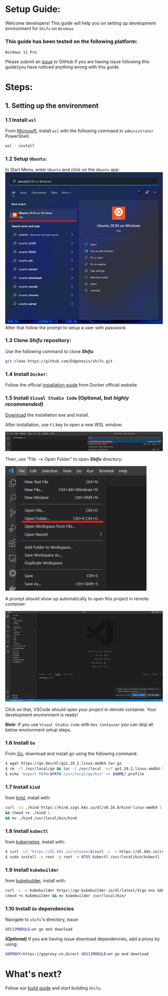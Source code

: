 # Setup Guide:

Welcome developers! This guide will help you on setting up development environment for `Shifu` on `Windows`

### This guide has been tested on the following platform:
```
Windows 11 Pro
```

Please submit an [issue](https://github.com/Edgenesis/shifu/issues/new) to GitHub if you are having issue following this guide/you have noticed anything wrong with this guide.

# Steps:
## 1. Setting up the environment

### 1.1 Install `wsl`

From [Microsoft](https://docs.microsoft.com/en-us/windows/wsl/install), install `wsl` with the following command in `administrator` PowerShell: 
```PowerShell
wsl --install
```

### 1.2 Setup `Ubuntu`:
In Start Menu, enter `Ubuntu` and click on the `Ubuntu` app:
![Ubuntu Start Menu](img/windows-ubuntu.png)
After that follow the prompt to setup a user with password.

### 1.3 Clone ***Shifu*** repository:
Use the following command to clone ***Shifu***:
```bash
git clone https://github.com/Edgenesis/shifu.git
```

### 1.4 Install `Docker`:
Follow the official [installation guide](https://docs.docker.com/desktop/windows/install/) from Docker official website.

### 1.5 Install `Visual Studio Code` (Optional, but *highly recommended*)

[Download](https://code.visualstudio.com/download) the installation exe and install.

After installation, use `F1` key to open a new WSL window:

![Open WSL window](img/vscode-wsl-window.png)

Then, use "File --> Open Folder" to open ***Shifu*** directory:

![Open folder](img/vscode-open-folder.png)

A prompt should show up automatically to open this project in remote container:

![Remote container prompt](img/develop-vscode-2.png)

Click on that, VSCode should open your project in remote container. Your development environment is ready!

***Note***: If you use `Visual Studio Code` with `Dev Container` you can skip all below environment setup steps.

### 1.6 Install `Go`
From [Go](https://go.dev/doc/install), download and install go using the following command:
```bash
$ wget https://go.dev/dl/go1.19.2.linux-amd64.tar.gz
$ rm -rf /usr/local/go && tar -C /usr/local -xzf go1.19.2.linux-amd64.tar.gz
$ echo "export PATH=$PATH:/usr/local/go/bin" >> $HOME/.profile
```

### 1.7 Install `kind`
from [kind](https://kind.sigs.k8s.io/docs/user/quick-start/), install with:
```sh
curl -Lo ./kind https://kind.sigs.k8s.io/dl/v0.16.0/kind-linux-amd64 \
&& chmod +x ./kind \
&& mv ./kind /usr/local/bin/kind
```

### 1.8 Install `kubectl`
from [kubernetes](https://kubernetes.io/docs/tasks/tools/install-kubectl-linux/), install with:
```bash
$ curl -LO "https://dl.k8s.io/release/$(curl -L -s https://dl.k8s.io/release/stable.txt)/bin/linux/amd64/kubectl"
$ sudo install -o root -g root -m 0755 kubectl /usr/local/bin/kubectl

```

### 1.9 Install `kubebuilder`
from [kubebuilder](https://book.kubebuilder.io/quick-start.html), install with:
```sh
curl -L -o kubebuilder https://go.kubebuilder.io/dl/latest/$(go env GOOS)/$(go env GOARCH)
chmod +x kubebuilder && mv kubebuilder /usr/local/bin/

```

### 1.10 Install `Go` dependencies
Navigate to `shifu`'s directory, issue:
```sh
GO111MODULE=on go mod download
```
***(Optional)*** If you are having issue download dependencies, add a proxy by using:
```sh
GOPROXY=https://goproxy.cn,direct GO111MODULE=on go mod download
```

# What's next?
Follow our [build guide](build-shifu.md) and start building `Shifu`.
